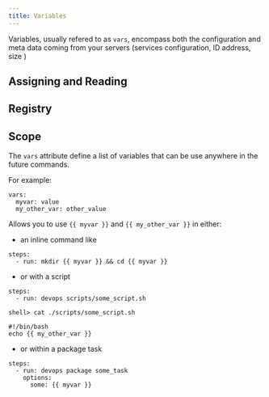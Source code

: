 ```yaml
---
title: Variables
---
```


Variables, usually refered to as `vars`, encompass both the configuration and meta data coming from your servers (services configuration, ID address, size )

## Assigning and Reading

## Registry

## Scope

The `vars` attribute define a list of variables that can be use anywhere in the future commands.

For example:

```
vars:
  myvar: value
  my_other_var: other_value
```

Allows you to use `{{ myvar }}` and `{{ my_other_var }}` in either:

- an inline command like

```
steps:
  - run: mkdir {{ myvar }} && cd {{ myvar }}
```

- or with a script

```
steps:
  - run: devops scripts/some_script.sh

shell> cat ./scripts/some_script.sh

#!/bin/bash
echo {{ my_other_var }}
```

- or within a package task

```
steps:
  - run: devops package some_task
    options:
      some: {{ myvar }}
```
